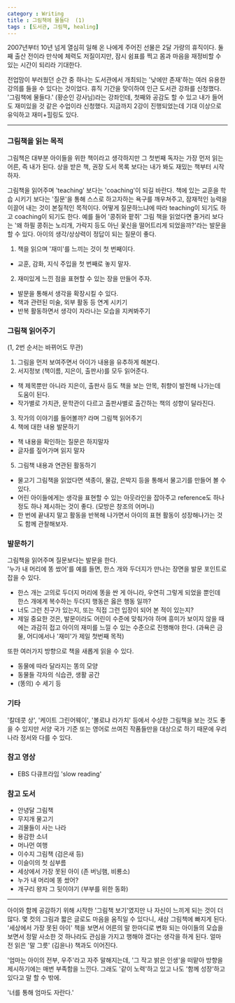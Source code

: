 ```yaml
---
category : Writing
title : 그림책에 물들다  (1)
tags : [도서관, 그림책, healing]
---
```


2007년부터 10년 넘게 열심히 일해 온 나에게 주어진 선물은 2달 가량의 휴직이다. 둘째 출산 전이라 만삭에 체력도 저질이지만, 잠시 쉼표를 찍고 몸과 마음을 재정비할 수 있는 시간이 되리라 기대한다.  

전업맘이 부러웠던 순간 중 하나는 도서관에서 개최되는 '낮에만 존재'하는 여러 유용한 강의를 들을 수 있다는 것이었다. 휴직 기간을 맞이하여 인근 도서관 강좌를 신청했다.  
'그림책에 물들다.' (황순인 강사님)라는 강좌인데, 첫째와 공감도 할 수 있고 내가 들어도 재미있을 것 같은 수업이라 신청했다. 지금까지 2강이 진행되었는데 기대 이상으로 유익하고 재미+힐링도 있다. 

---
### 그림책을 읽는 목적  
그림책은 대부분 아이들을 위한 책이라고 생각하지만 그 첫번째 독자는 가장 먼저 읽는 어른, 즉 내가 된다. 상을 받은 책, 권장 도서 목록 보다는 내가 봐도 재밌는 책부터 시작하자.    

그림책을 읽어주며 'teaching' 보다는 'coaching'이 되길 바란다. 책에 있는 교훈을 학습 시키기 보다는 '질문'을 통해 스스로 하고자하는 욕구를 깨우쳐주고, 잠재적인 능력을 이끌어 내는 것이 본질적인 목적이다. 어떻게 질문하느냐에 따라 teaching이 되기도 하고 coaching이 되기도 한다. 예를 들어 '콩쥐와 팥쥐' 그림 책을 읽었다면 줄거리 보다는 '왜 하필 콩쥐는 노리개, 가락지 등도 아닌 꽃신을 떨어트리게 되었을까?'라는 발문을 할 수 있다. 아이의 생각/상상력이 정답이 되는 질문이 좋다.  

1. 책을 읽으며 '재미'를 느끼는 것이 첫 번째이다. 
- 교훈, 감화, 지식 주입을 첫 번째로 놓지 말자.    
2. 재미있게 느낀 점을 표현할 수 있는 장을 만들어 주자.  
- 발문을 통해서 생각을 확장시킬 수 있다.  
- 책과 관련된 미술, 외부 활동 등 연계 시키기  
- 반복 활동하면서 생각이 자라나는 모습을 지켜봐주기  

### 그림책 읽어주기    
(1, 2번 순서는 바뀌어도 무관)  
1. 그림을 먼저 보여주면서 아이가 내용을 유추하게 해본다.  
2. 서지정보 (책이름, 지은이, 출판사)를 모두 읽어준다. 
- 책 제목뿐만 아니라 지은이, 출판사 등도 책을 보는 안목, 취향이 발전해 나가는데 도움이 된다. 
- 작가별로 가치관, 문학관이 다르고 출판사별로 출간하는 책의 성향이 달라진다.     
3. 작가의 이야기를 들어볼까? 라며 그림책 읽어주기
4. 책에 대한 내용 발문하기
- 책 내용을 확인하는 질문은 하지말자  
- 글자를 짚어가며 읽지 말자  
5. 그림책 내용과 연관된 활동하기  
- 물고기 그림책을 읽었다면 색종이, 물감, 은박지 등을 통해서 물고기를 만들어 볼 수 있다.  
- 어린 아이들에게는 생각을 표현할 수 있는 아웃라인을 잡아주고 reference도 하나 정도 하나 제시하는 것이 좋다. (모방은 창조의 어머니)  
- 한 번에 끝내지 말고 활동을 반복해 나가면서 아이의 표현 활동이 성장해나가는 것도 함께 관찰해보자.  
 
### 발문하기  
그림책을 읽어주며 질문보다는 발문을 한다.  
'누가 내 머리에 똥 쌌어'를 예를 들면, 한스 개와 두더지가 만나는 장면을 발문 포인트로 잡을 수 있다.  
- 한스 개는 고의로 두더지 머리에 똥을 싼 게 아니라, 우연히 그렇게 되었을 뿐인데 한스 개에게 복수하는 두더지 행동은 옳은 행동 일까?  
- 너도 그런 친구가 있는지, 또는 직접 그런 입장이 되어 본 적이 있는지?  
- 제일 중요한 것은, 발문이라도 어린이 수준에 맞춰가야 하며 흥미가 보이지 않을 때에는 과감히 접고 아이의 재미를 느낄 수 있는 수준으로 진행해야 한다. (과욕은 금물, 어디에서나 '재미'가 제일 첫번째 목적)  

또한 여러가지 방향으로 책을 새롭게 읽을 수 있다.  
- 동물에 따라 달라지는 똥의 모양  
- 동물들 각자의 식습관, 생활 공간  
- (똥의) 수 세기 등  

### 기타  
'칼데콧 상', '케이트 그린어웨이', '볼로냐 라가치' 등에서 수상한 그림책을 보는 것도 좋을 수 있지만 서양 국가 기준 또는 영어로 쓰여진 작품들만을 대상으로 하기 때문에 우리나라 정서와 다를 수 있다.    


### 참고 영상      
- EBS 다큐프라임 'slow reading'  

### 참고 도서  
- 안녕달 그림책
- 무지개 물고기  
- 괴물들이 사는 나라  
- 용감한 소녀  
- 머나먼 여행  
- 이수지 그림책 (검은새 등)    
- 이슬이의 첫 심부름  
- 세상에서 가장 못된 아이 (존 버닝햄, 비룡소)  
- 누가 내 머리에 똥 쌌어?  
- 개구리 왕자 그 뒷이야기 (부부를 위한 동화)  

---  
아이와 함께 공감하기 위해 시작한 '그림책 보기'였지만 나 자신이 느끼게 되는 것이 더 많다. 몇 컷의 그림과 짧은 글로도 마음을 움직일 수 있다니, 새삼 그림책에 빠지게 된다.  
'세상에서 가장 못된 아이' 책을 보면서 어른의  말 한마디로 변화 되는 아이들의 모습을 보면서 정말 사소한 것 하나라도 관심을 가지고 행해야 겠다는 생각을 하게 된다. 얼마 전 읽은 '말 그릇' (김윤나) 책과도 이어진다. 

'엄마는 아이의 전부, 우주'라고 자주 말해지는데, '그 작고 밝은 인생'을 떠맡아 방향을 제시하기에는 매번 부족함을 느낀다. 그래도 '같이 노력'하고 있고 나도 '함께 성장'하고 있다고 말 할 수 밖에. 

'너를 통해 엄마도 자란다.'  